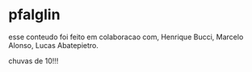 # pfalglin

esse conteudo foi feito em colaboracao com, Henrique Bucci, Marcelo Alonso, Lucas Abatepietro.

chuvas de 10!!!

